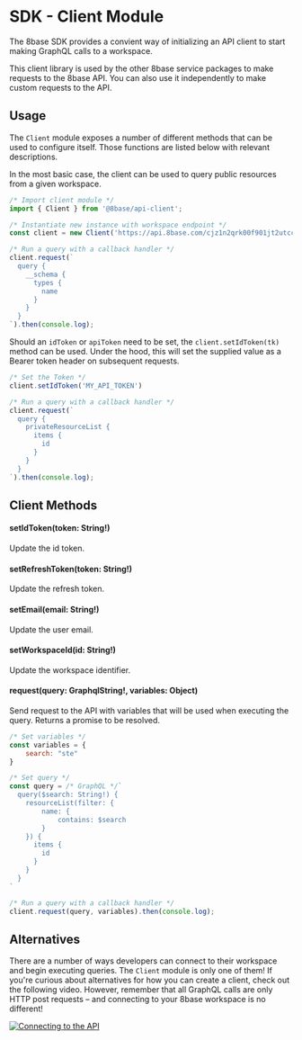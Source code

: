 # SDK - Client Module
The 8base SDK provides a convient way of initializing an API client to start making GraphQL calls to a workspace. 

This client library is used by the other 8base service packages to make requests to the 8base API. You can also use it independently to make custom requests to the API.

## Usage
The `Client` module exposes a number of different methods that can be used to configure itself. Those functions are listed below with relevant descriptions.

In the most basic case, the client can be used to query public resources from a given workspace.

```javascript
/* Import client module */
import { Client } from '@8base/api-client';

/* Instantiate new instance with workspace endpoint */
const client = new Client('https://api.8base.com/cjz1n2qrk00f901jt2utcc3m0');

/* Run a query with a callback handler */
client.request(`
  query {
    __schema {
      types {
        name
      }
    }
  }
`).then(console.log);
```

Should an `idToken` or `apiToken` need to be set, the `client.setIdToken(tk)` method can be used. Under the hood, this will set the supplied value as a Bearer token header on subsequent requests.

```javascript
/* Set the Token */
client.setIdToken('MY_API_TOKEN')

/* Run a query with a callback handler */
client.request(`
  query {
    privateResourceList {
      items {
        id
      }
    }
  }
`).then(console.log);
```

## Client Methods

#### setIdToken(token: String!)
Update the id token.

#### setRefreshToken(token: String!)
Update the refresh token.

#### setEmail(email: String!)
Update the user email.

#### setWorkspaceId(id: String!)
Update the workspace identifier.

#### request(query: GraphqlString!, variables: Object)
Send request to the API with variables that will be used when executing the query.
Returns a promise to be resolved.

```javascript
/* Set variables */
const variables = {
    search: "ste"
}

/* Set query */
const query = /* GraphQL */`
  query($search: String!) {
    resourceList(filter: {
        name: {
            contains: $search
        }
    }) {
      items {
        id
      }
    }
  }
`

/* Run a query with a callback handler */
client.request(query, variables).then(console.log);
```

## Alternatives
There are a number of ways developers can connect to their workspace and begin executing queries. The `Client` module is only one of them! If you're curious about alternatives for how you can create a client, check out the following video. However, remember that all GraphQL calls are only HTTP post requests – and connecting to your 8base workspace is no different!

[![Connecting to the API](https://miro.medium.com/max/4200/1*T13c_GK0ED6DluR7Wgrrxw.png)](https://www.youtube.com/watch?v=gLM-Fc6gWlE)